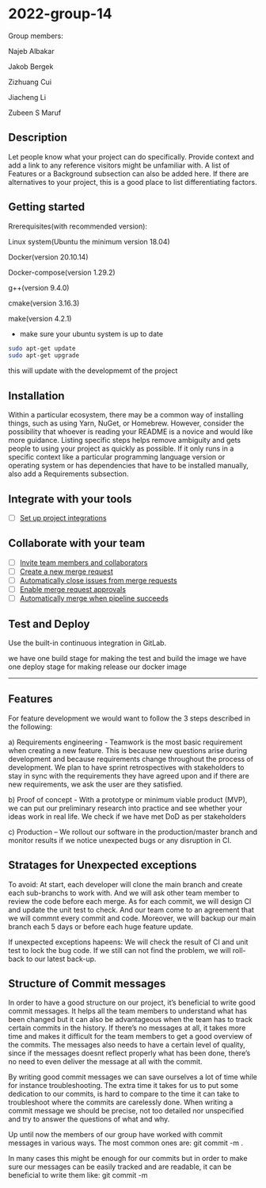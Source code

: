 # 2022-group-14
Group members:
 
Najeb Albakar

Jakob Bergek

Zizhuang Cui

Jiacheng Li

Zubeen S Maruf

## Description
Let people know what your project can do specifically. Provide context and add a link to any reference visitors might be unfamiliar with. A list of Features or a Background subsection can also be added here. If there are alternatives to your project, this is a good place to list differentiating factors.

## Getting started

Rrerequisites(with recommended version):

Linux system(Ubuntu the minimum version 18.04)

Docker(version 20.10.14)

Docker-compose(version 1.29.2)

g++(version 9.4.0)

cmake(version 3.16.3)

make(version 4.2.1)

- make sure your ubuntu system is up to date
```sh
sudo apt-get update
sudo apt-get upgrade
```

this will update with the developmemt of the project

## Installation
Within a particular ecosystem, there may be a common way of installing things, such as using Yarn, NuGet, or Homebrew. However, consider the possibility that whoever is reading your README is a novice and would like more guidance. Listing specific steps helps remove ambiguity and gets people to using your project as quickly as possible. If it only runs in a specific context like a particular programming language version or operating system or has dependencies that have to be installed manually, also add a Requirements subsection.

## Integrate with your tools

- [ ] [Set up project integrations](https://git.chalmers.se/courses/dit638/students/2022-group-14/-/settings/integrations)

## Collaborate with your team

- [ ] [Invite team members and collaborators](https://docs.gitlab.com/ee/user/project/members/)
- [ ] [Create a new merge request](https://docs.gitlab.com/ee/user/project/merge_requests/creating_merge_requests.html)
- [ ] [Automatically close issues from merge requests](https://docs.gitlab.com/ee/user/project/issues/managing_issues.html#closing-issues-automatically)
- [ ] [Enable merge request approvals](https://docs.gitlab.com/ee/user/project/merge_requests/approvals/)
- [ ] [Automatically merge when pipeline succeeds](https://docs.gitlab.com/ee/user/project/merge_requests/merge_when_pipeline_succeeds.html)

## Test and Deploy

Use the built-in continuous integration in GitLab.

we have one build stage for making the test and build the image
we have one deploy stage for making release our docker image 

***
## Features
For feature development we would want to follow the 3 steps described in the following:

a)	Requirements engineering - Teamwork is the most basic requirement when creating a new feature. This is because new questions arise during development and because requirements change throughout the process of development. We plan to have sprint retrospectives with stakeholders to stay in sync with the requirements they have agreed upon and if there are new requirements, we ask the user are they satisfied. 

b)	Proof of concept - With a prototype or minimum viable product (MVP), we can put our preliminary research into practice and see whether your ideas work in real life. We check if we have met DoD as per stakeholders 

c)	Production – We rollout our software in the production/master branch and monitor results if we notice unexpected bugs or any disruption in CI.


## Stratages for Unexpected exceptions
To avoid:
At start, each developer will clone the main branch and create each sub-branchs to work with. And we will ask other team member to review the code before each merge.
As for each commit, we will design CI and update the unit test to check. And our team come to an agreement that we will commnt every commit and code.
Moreover, we will backup our main branch each 5 days or before each huge feature update.

If unexpected exceptions hapeens:
We will check the result of CI and unit test to lock the bug code.
If we still can not find the problem, we will roll-back to our latest back-up.

## Structure of Commit messages
In order to have a good structure on our project, it’s beneficial to write good commit messages. It helps all the team members to understand what has been changed but it can also be advantageous when the team has to track certain commits in the history. If there’s no messages at all, it takes more time and makes it difficult for the team members to get a good overview of the commits. The messages also needs to have a certain level of quality, since if the messages doesnt reflect properly what has been done, there’s no need to even deliver the message at all with the commit. 

By writing good commit messages we can save ourselves a lot of time while for instance troubleshooting. The extra time it takes for us to put some dedication to our commits, is hard to compare to the time it can take to troubleshoot where the commits are carelessly done. When writing a commit message we should be precise, not too detailed nor unspecified and try to answer the questions of what and why. 

Up until now the members of our group have worked with commit messages in various ways. The most common ones are: git commit -m <message>.

In many cases this might be enough for our commits but in order to make sure our messages can be easily tracked and are readable, it can be beneficial to write them like: git commit -m <title> -m <description>.

We reserve ourselves that there might be commits where a message has a single line, since there might be scenarios where this is good enough. The last example is the structure we’re aiming to have during our project more than a principle. However, a good commit message doesn’t necessarily have to be too detailed since that might just complicate things for us. A rule of thumb is to stick around 50 characters as a message or for the last example, 50 for title and 70 for description. 


## Badges
On some READMEs, you may see small images that convey metadata, such as whether or not all the tests are passing for the project. You can use Shields to add some to your README. Many services also have instructions for adding a badge.

## Visuals
Depending on what you are making, it can be a good idea to include screenshots or even a video (you'll frequently see GIFs rather than actual videos). Tools like ttygif can help, but check out Asciinema for a more sophisticated method.


## Usage
Use examples liberally, and show the expected output if you can. It's helpful to have inline the smallest example of usage that you can demonstrate, while providing links to more sophisticated examples if they are too long to reasonably include in the README.

## Support
Tell people where they can go to for help. It can be any combination of an issue tracker, a chat room, an email address, etc.

## Roadmap
If you have ideas for releases in the future, it is a good idea to list them in the README.


## Authors and acknowledgment
Show your appreciation to those who have contributed to the project.

## License
Check out: [LICENSE](/LICENSE)

## Project status
Developing with 100% erengy.

